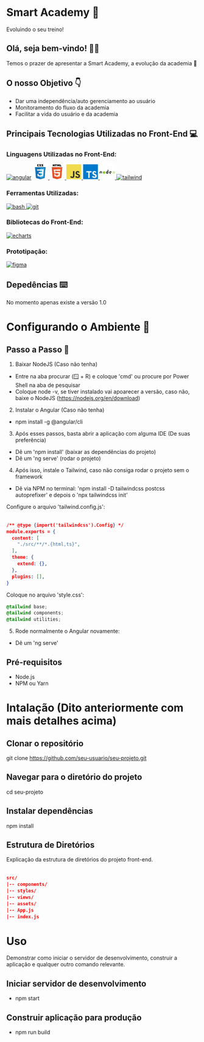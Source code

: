 # Smart Academy 💪

Evoluindo o seu treino!

## Olá, seja bem-vindo! 🧑‍💻

Temos o prazer de apresentar a Smart Academy, a evolução da academia 📱

## O nosso Objetivo 👇

- Dar uma independência/auto gerenciamento ao usuário
- Monitoramento do fluxo da academia
- Facilitar a vida do usuário e da academia

## Principais Tecnologias Utilizadas no Front-End 💻

<h3 align="left">Linguagens Utilizadas no Front-End:</h3>

<p align="center">

<a href="https://angular.io" target="_blank" rel="noreferrer"> <img src="https://angular.io/assets/images/logos/angular/angular.svg" alt="angular" width="40" height="40"/></a> <a href="https://www.w3schools.com/css/" target="_blank" rel="noreferrer"> <img src="https://raw.githubusercontent.com/devicons/devicon/master/icons/css3/css3-original-wordmark.svg" alt="css3" width="40" height="40"/> </a> <a href="https://www.w3.org/html/" target="_blank" rel="noreferrer"> <img src="https://raw.githubusercontent.com/devicons/devicon/master/icons/html5/html5-original-wordmark.svg" alt="html5" width="40" height="40"/> </a> <a href="https://developer.mozilla.org/en-US/docs/Web/JavaScript" target="_blank" rel="noreferrer"> <img src="https://raw.githubusercontent.com/devicons/devicon/master/icons/javascript/javascript-original.svg" alt="javascript" width="40" height="40"/> </a> <a href="https://www.typescriptlang.org/" target="_blank" rel="noreferrer"> <img src="https://raw.githubusercontent.com/devicons/devicon/master/icons/typescript/typescript-original.svg" alt="typescript" width="40" height="40"/> </a> <a href="https://nodejs.org" target="_blank" rel="noreferrer"> <img src="https://raw.githubusercontent.com/devicons/devicon/master/icons/nodejs/nodejs-original-wordmark.svg" alt="nodejs" width="40" height="40"/> </a> <a href="https://tailwindcss.com/" target="_blank" rel="noreferrer"> <img src="https://www.vectorlogo.zone/logos/tailwindcss/tailwindcss-icon.svg" alt="tailwind" width="40" height="40"/> </a>

</p>

<h3 align="left">Ferramentas Utilizadas:</h3>

<p align="center">

<a href="https://www.gnu.org/software/bash/" target="_blank" rel="noreferrer"> <img src="https://www.vectorlogo.zone/logos/gnu_bash/gnu_bash-icon.svg" alt="bash" width="40" height="40"/> </a> <a href="https://git-scm.com/" target="_blank" rel="noreferrer"> <img src="https://www.vectorlogo.zone/logos/git-scm/git-scm-icon.svg" alt="git" width="40" height="40"/> </a>

</p>

<h3 align="left">Bibliotecas do Front-End:</h3>

<p align="center">

<a href="https://echarts.apache.org" target="_blank" rel="noreferrer"> <img src="https://echarts.apache.org/en/images/echarts-footer-logo.png" alt="echarts" width="45" height="45"/> </a>

</p>

<h3 align="left">Prototipação:</h3>

<p align="center">

<a href="https://www.figma.com/" target="_blank" rel="noreferrer"> <img src="https://www.vectorlogo.zone/logos/figma/figma-icon.svg" alt="figma" width="40" height="40"/> </a>

</p>

## Depedências ⌨️

No momento apenas existe a versão 1.0

# Configurando o Ambiente 📄

## Passo a Passo 🐢

1. Baixar NodeJS (Caso não tenha)

- Entre na aba procurar (🪟 + R) e coloque 'cmd' ou procure por Power Shell na aba de pesquisar
- Coloque node -v, se tiver instalado vai apoarecer a versão, caso não, baixe o NodeJS (https://nodejs.org/en/download)

2. Instalar o Angular (Caso não tenha)

- npm install -g @angular/cli

3. Após esses passos, basta abrir a aplicação com alguma IDE (De suas preferência)

- Dê um 'npm install' (baixar as dependências do projeto)
- Dê um 'ng serve' (rodar o projeto)

4. Após isso, instale o Tailwind, caso não consiga rodar o projeto sem o framework

- Dê via NPM no terminal: 'npm install -D tailwindcss postcss autoprefixer' e depois o 'npx tailwindcss init'

Configure o arquivo 'tailwind.config.js':

```json

/** @type {import('tailwindcss').Config} */
module.exports = {
  content: [
    "./src/**/*.{html,ts}",
  ],
  theme: {
    extend: {},
  },
  plugins: [],
}

```

Coloque no arquivo 'style.css':

```css
@tailwind base;
@tailwind components;
@tailwind utilities;
```

5. Rode normalmente o Angular novamente:

- Dê um 'ng serve'

## Pré-requisitos

- Node.js
- NPM ou Yarn

# Intalação (Dito anteriormente com mais detalhes acima)

## Clonar o repositório

git clone https://github.com/seu-usuario/seu-projeto.git

## Navegar para o diretório do projeto

cd seu-projeto

## Instalar dependências

npm install

## Estrutura de Diretórios

Explicação da estrutura de diretórios do projeto front-end.

```json

src/
|-- components/
|-- styles/
|-- views/
|-- assets/
|-- App.js
|-- index.js

```

# Uso

Demonstrar como iniciar o servidor de desenvolvimento, construir a aplicação e qualquer outro comando relevante.

## Iniciar servidor de desenvolvimento

- npm start

## Construir aplicação para produção

- npm run build
